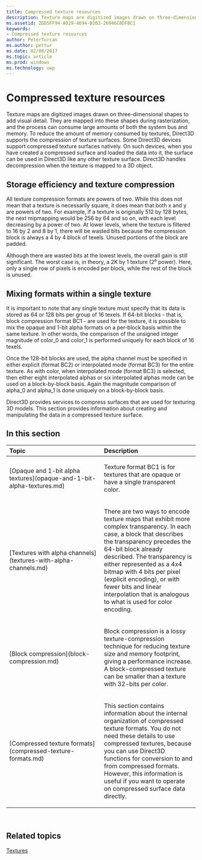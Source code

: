 ```yaml
---
title: Compressed texture resources
description: Texture maps are digitized images drawn on three-dimensional shapes to add visual detail.
ms.assetid: 2DD5FF94-A029-4694-B103-26946C8DFBC1
keywords:
- Compressed texture resources
author: PeterTurcan
ms.author: pettur
ms.date: 02/08/2017
ms.topic: article
ms.prod: windows
ms.technology: uwp
---
```


# Compressed texture resources


Texture maps are digitized images drawn on three-dimensional shapes to add visual detail. They are mapped into these shapes during rasterization, and the process can consume large amounts of both the system bus and memory. To reduce the amount of memory consumed by textures, Direct3D supports the compression of texture surfaces. Some Direct3D devices support compressed texture surfaces natively. On such devices, when you have created a compressed surface and loaded the data into it, the surface can be used in Direct3D like any other texture surface. Direct3D handles decompression when the texture is mapped to a 3D object.

## <span id="Storage-Efficiency-and-Texture-Compression"></span><span id="storage-efficiency-and-texture-compression"></span><span id="STORAGE-EFFICIENCY-AND-TEXTURE-COMPRESSION"></span>Storage efficiency and texture compression


All texture compression formats are powers of two. While this does not mean that a texture is necessarily square, it does mean that both x and y are powers of two. For example, if a texture is originally 512 by 128 bytes, the next mipmapping would be 256 by 64 and so on, with each level decreasing by a power of two. At lower levels, where the texture is filtered to 16 by 2 and 8 by 1, there will be wasted bits because the compression block is always a 4 by 4 block of texels. Unused portions of the block are padded.

Although there are wasted bits at the lowest levels, the overall gain is still significant. The worst case is, in theory, a 2K by 1 texture (2⁰ power). Here, only a single row of pixels is encoded per block, while the rest of the block is unused.

## <span id="Mixing-Formats-Within-a-Single-Texture"></span><span id="mixing-formats-within-a-single-texture"></span><span id="MIXING-FORMATS-WITHIN-A-SINGLE-TEXTURE"></span>Mixing formats within a single texture


It is important to note that any single texture must specify that its data is stored as 64 or 128 bits per group of 16 texels. If 64-bit blocks - that is, block compression format BC1 - are used for the texture, it is possible to mix the opaque and 1-bit alpha formats on a per-block basis within the same texture. In other words, the comparison of the unsigned integer magnitude of color\_0 and color\_1 is performed uniquely for each block of 16 texels.

Once the 128-bit blocks are used, the alpha channel must be specified in either explicit (format BC2) or interpolated mode (format BC3) for the entire texture. As with color, when interpolated mode (format BC3) is selected, then either eight interpolated alphas or six interpolated alphas mode can be used on a block-by-block basis. Again the magnitude comparison of alpha\_0 and alpha\_1 is done uniquely on a block-by-block basis.

Direct3D provides services to compress surfaces that are used for texturing 3D models. This section provides information about creating and manipulating the data in a compressed texture surface.

## <span id="in-this-section"></span>In this section


<table>
<colgroup>
<col width="50%" />
<col width="50%" />
</colgroup>
<thead>
<tr class="header">
<th align="left">Topic</th>
<th align="left">Description</th>
</tr>
</thead>
<tbody>
<tr class="odd">
<td align="left"><p>[Opaque and 1-bit alpha textures](opaque-and-1-bit-alpha-textures.md)</p></td>
<td align="left"><p>Texture format BC1 is for textures that are opaque or have a single transparent color.</p></td>
</tr>
<tr class="even">
<td align="left"><p>[Textures with alpha channels](textures-with-alpha-channels.md)</p></td>
<td align="left"><p>There are two ways to encode texture maps that exhibit more complex transparency. In each case, a block that describes the transparency precedes the 64-bit block already described. The transparency is either represented as a 4x4 bitmap with 4 bits per pixel (explicit encoding), or with fewer bits and linear interpolation that is analogous to what is used for color encoding.</p></td>
</tr>
<tr class="odd">
<td align="left"><p>[Block compression](block-compression.md)</p></td>
<td align="left"><p>Block compression is a lossy texture-compression technique for reducing texture size and memory footprint, giving a performance increase. A block-compressed texture can be smaller than a texture with 32-bits per color.</p></td>
</tr>
<tr class="even">
<td align="left"><p>[Compressed texture formats](compressed-texture-formats.md)</p></td>
<td align="left"><p>This section contains information about the internal organization of compressed texture formats. You do not need these details to use compressed textures, because you can use Direct3D functions for conversion to and from compressed formats. However, this information is useful if you want to operate on compressed surface data directly.</p></td>
</tr>
</tbody>
</table>

 

## <span id="related-topics"></span>Related topics


[Textures](textures.md)

 

 




